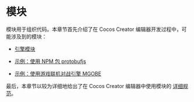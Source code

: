 # 模块

模块用于组织代码。本章节首先介绍了在 Cocos Creator 编辑器开发过程中，可能涉及到的模块：

- [引擎模块](./engine.md)

- [示例：使用 NPM 包 protobufjs](./example-protobufjs.md)

- [示例：使用游戏联机对战引擎 MGOBE](./example-mgobe.md)

最后，本章节以较为详细地给出了在 Cocos Creator 编辑器中使用模块的 [详细规范](./spec.md)。
